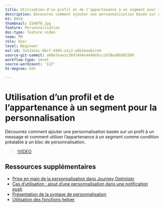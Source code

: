 ```yaml
---
title: Utilisation d’un profil et de l’appartenance à un segment pour la personnalisation
description: Découvrez comment ajouter une personnalisation basée sur un profil à un message et comment utiliser l’appartenance à un segment comme condition préalable à un bloc de personnalisation.
kt: 8024
thumbnail: 334078.jpg
feature: Personnalisation
doc-type: feature video
team: PM
role: User
level: Beginner
exl-id: 3a11a1ac-9bc7-4485-a1c2-a6b1beabcce4
source-git-commit: a68e7eae1c38d7484e449de5cccb78ea8b892308
workflow-type: tm+mt
source-wordcount: '117'
ht-degree: 93%

---
```


# Utilisation d’un profil et de l’appartenance à un segment pour la personnalisation

Découvrez comment ajouter une personnalisation basée sur un profil à un message et comment utiliser l’appartenance à un segment comme condition préalable à un bloc de personnalisation.

>[!VIDEO](https://video.tv.adobe.com/v/334078?quality=12)

## Ressources supplémentaires

* [Prise en main de la personnalisation dans Journey Optimizer](https://experienceleague.adobe.com/docs/journey-optimizer/using/create-messages/personalization/personalize.html?lang=fr)
* [Cas d’utilisation : ajout d’une personnalisation dans une notification push](https://experienceleague.adobe.com/docs/journey-optimizer/using/personalization/personalization-use-cases/personalization-use-case.html)
* [Présentation de la syntaxe de personnalisation](https://experienceleague.adobe.com/docs/journey-optimizer/using/create-messages/personalization/personalization-syntax.html?lang=fr)
* [Utilisation des fonctions helper](https://experienceleague-review.corp.adobe.com/docs/journey-optimizer/using/create-messages/personalization/functions/functions.html?lang=fr)
